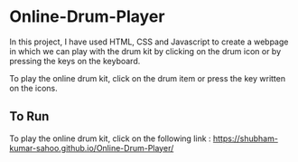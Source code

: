 # Online-Drum-Player
In this project, I have used HTML, CSS and Javascript to create a webpage in which we can play with the drum kit by clicking on the drum icon or by pressing the keys on the keyboard.  

To play the online drum kit, click on the drum item or press the key written on the icons.

## To Run
To play the online drum kit, click on the following link : https://shubham-kumar-sahoo.github.io/Online-Drum-Player/
